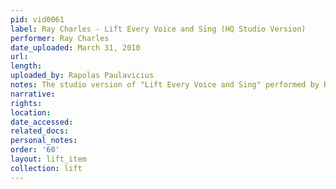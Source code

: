 ```yaml
---
pid: vid0061
label: Ray Charles - Lift Every Voice and Sing (HQ Studio Version)
performer: Ray Charles
date_uploaded: March 31, 2010
url: 
length: 
uploaded_by: Rapolas Paulavicius
notes: The studio version of "Lift Every Voice and Sing" performed by Ray Charles.
narrative: 
rights: 
location: 
date_accessed: 
related_docs: 
personal_notes: 
order: '60'
layout: lift_item
collection: lift
---
```

